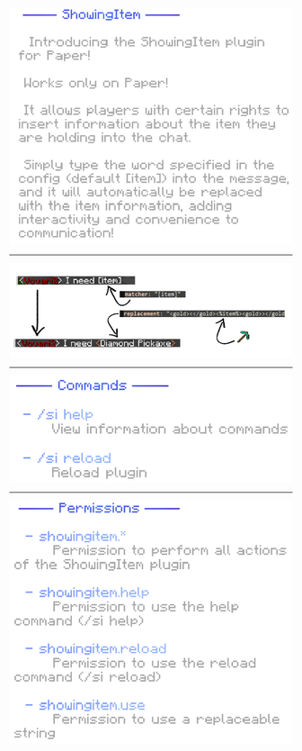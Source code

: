 ![image](/images/description.png)

---

![image](/images/guide-1.png)

---

![image](/images/commands.png)

---

![image](/images/permissions.png)